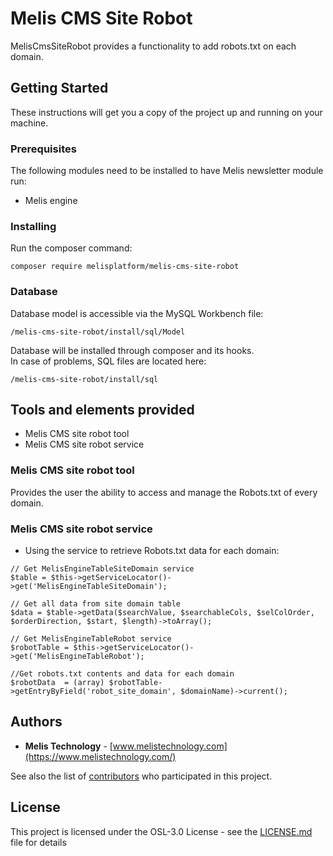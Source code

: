 # Melis CMS Site Robot  

MelisCmsSiteRobot provides a functionality to add robots.txt on each domain.

## Getting Started  

These instructions will get you a copy of the project up and running on your machine.  

### Prerequisites  

The following modules need to be installed to have Melis newsletter module run:
* Melis engine

### Installing

Run the composer command:
```
composer require melisplatform/melis-cms-site-robot
```

### Database  

Database model is accessible via the MySQL Workbench file:
```
/melis-cms-site-robot/install/sql/Model  
```

Database will be installed through composer and its hooks.  
In case of problems, SQL files are located here:   
```
/melis-cms-site-robot/install/sql
```

## Tools and elements provided  

* Melis CMS site robot tool
* Melis CMS site robot service

### Melis CMS site robot tool

Provides the user the ability to access and manage the Robots.txt of every domain.

### Melis CMS site robot service

* Using the service to retrieve Robots.txt data for each domain:

```
// Get MelisEngineTableSiteDomain service  
$table = $this->getServiceLocator()->get('MelisEngineTableSiteDomain');  
 
// Get all data from site domain table  
$data = $table->getData($searchValue, $searchableCols, $selColOrder, $orderDirection, $start, $length)->toArray();  
```

```
// Get MelisEngineTableRobot service  
$robotTable = $this->getServiceLocator()->get('MelisEngineTableRobot');  

//Get robots.txt contents and data for each domain  
$robotData  = (array) $robotTable->getEntryByField('robot_site_domain', $domainName)->current();  
```

## Authors

* **Melis Technology** - [www.melistechnology.com](https://www.melistechnology.com/)

See also the list of [contributors](https://github.com/melisplatform/melis-cms-site-robot/contributors) who participated in this project.

## License

This project is licensed under the OSL-3.0 License - see the [LICENSE.md](LICENSE.md) file for details